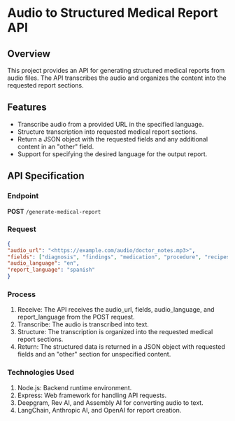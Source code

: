 # Audio to Structured Medical Report API

## Overview

This project provides an API for generating structured medical reports from audio files. The API transcribes the audio and organizes the content into the requested report sections.

## Features

- Transcribe audio from a provided URL in the specified language.
- Structure transcription into requested medical report sections.
- Return a JSON object with the requested fields and any additional content in an "other" field.
- Support for specifying the desired language for the output report.

## API Specification

### Endpoint

**POST** `/generate-medical-report`

### Request

```json
{
"audio_url": "<https://example.com/audio/doctor_notes.mp3>",
"fields": ["diagnosis", "findings", "medication", "procedure", "recipes", "therapy"],
"audio_language": "en",
"report_language": "spanish"
}
```

### Process

1. Receive: The API receives the audio_url, fields, audio_language, and report_language from the POST request.
2. Transcribe: The audio is transcribed into text.
3. Structure: The transcription is organized into the requested medical report sections.
4. Return: The structured data is returned in a JSON object with requested fields and an "other" section for unspecified content.

### Technologies Used

1. Node.js: Backend runtime environment.
2. Express: Web framework for handling API requests.
3. Deepgram, Rev AI, and Assembly AI for converting audio to text.
4. LangChain, Anthropic AI, and OpenAI for report creation.
